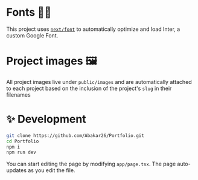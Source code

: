 # Fonts ✍🏻

This project uses [`next/font`](https://nextjs.org/docs/basic-features/font-optimization) to automatically optimize and load Inter, a custom Google Font.

# Project images 🖼️

All project images live under `public/images` and are automatically attached to each project based on the inclusion of the project's `slug` in their filenames

# ✨ Development

```bash
git clone https://github.com/Abakar26/Portfolio.git
cd Portfolio
npm i
npm run dev
```

You can start editing the page by modifying `app/page.tsx`. The page auto-updates as you edit the file.
